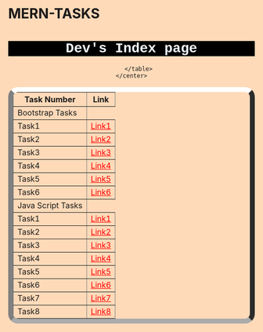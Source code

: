 # MERN-TASKS
<html lang="en" style="background-color: peachpuff;">
<head>
    <meta charset="UTF-8">
    <meta name="viewport" content="width=device-width, initial-scale=1.0">
    <title>Document</title>
</head>
<body>
    <center>
        <h1 style="background-color: black; color: aliceblue; font-family:'Courier New', Courier, monospace">Dev's Index page</h1>
        <table border="1" style="border-width: 10px; border-radius: 20px; border-block-color: white;">
            <tr>
                <th>Task Number</th>
                <th>Link</th>
            </tr>
        <tr>
        <td>Bootstrap Tasks</td>
        </tr>
            <tr>
                <td>Task1</td>
                <td><a href="Boot Strap/BS_Task1.html" style="color: red;">Link1</a></td>
            </tr>
            <tr>
                <td>Task2</td>
                <td><a href="Boot Strap/BS_Task2.html" style="color: red;">Link2</a></td>
            </tr>
            <tr>
                <td>Task3</td>
                <td><a href="Boot Strap/BS_Task3.html" style="color: red;">Link3</a></td>
            </tr>
            <tr>
                <td>Task4</td>
                <td><a href="Boot Strap/BS_Task4.html" style="color: red;">Link4</a></td>
            </tr>
            <tr>
                <td>Task5</td>
                <td><a href="Boot Strap/BS_Task5.html" style="color: red;">Link5</a></td>
            </tr>
            <tr>
                <td>Task6</td>
                <td><a href="Boot Strap/BS_Task6.html" style="color: red;">Link6</a></td>
            </tr>
            <tr>
                <td>Java Script Tasks</td>
            </tr>
            <tr>
                <td>Task1</td>
                <td><a href="Java Script/JS_Task1.html" style="color: red;">Link1</a></td>
            </tr>
            <tr>
                <td>Task2</td>
                <td><a href="Java Script/JS_Task2.html" style="color: red;">Link2</a></td>
            </tr>
            <tr>
                <td>Task3</td>
                <td><a href="Java Script/JS_Task3.html" style="color: red;">Link3</a></td>
            </tr>
            <tr>
                <td>Task4</td>
                <td><a href="Java Script/JS_Task4.html" style="color: red;">Link4</a></td>
            </tr>
            <tr>
                <td>Task5</td>
                <td><a href="Java Script/JS_Task5.html" style="color: red;">Link5</a></td>
            </tr>
            <tr>
                <td>Task6</td>
                <td><a href="Java Script/JS_Task6.html" style="color: red;">Link6</a></td>
            </tr>
            <tr>
                <td>Task7</td>
                <td><a href="Java Script/JS_Task7.html" style="color: red;">Link7</a></td>
            </tr>
            <tr>
                <td>Task8</td>
                <td><a href="Java Script/JS_Task8.html" style="color: red;">Link8</a></td>
            </tr>
           
        </table>
    </center>
</body>
</html>

